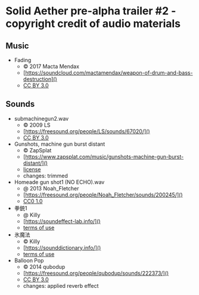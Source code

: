 # Solid Aether pre-alpha trailer #2 - copyright credit of audio materials

## Music

- Fading
  - © 2017 Macta Mendax
  - [https://soundcloud.com/mactamendax/weapon-of-drum-and-bass-destruction]()
  - [CC BY 3.0][]

## Sounds

- submachinegun2.wav
  - © 2009 LS
  - [https://freesound.org/people/LS/sounds/67020/]()
  - [CC BY 3.0][]
- Gunshots, machine gun burst distant
  - © ZapSplat
  - [https://www.zapsplat.com/music/gunshots-machine-gun-burst-distant/]()
  - [license](https://www.zapsplat.com/license-type/standard-license/)
  - changes: trimmed
- Homeade gun shot1 (NO ECHO).wav
  - @ 2013 Noah_Fletcher
  - [https://freesound.org/people/Noah_Fletcher/sounds/200245/]()
  - [CC0 1.0][]
- 拳銃1
  - @ Killy
  - [https://soundeffect-lab.info/]()
  - [terms of use](https://soundeffect-lab.info/agreement/)
- 氷魔法
  - © Killy
  - [https://sounddictionary.info/]()
  - [terms of use](https://sounddictionary.info/terms-of-use/)
- Balloon Pop
  - © 2014 qubodup
  - [https://freesound.org/people/qubodup/sounds/222373/]()
  - [CC BY 3.0][]
  - changes: applied reverb effect

[CC BY 3.0]:https://creativecommons.org/licenses/by/3.0/
[CC0 1.0]:https://creativecommons.org/publicdomain/zero/1.0/
